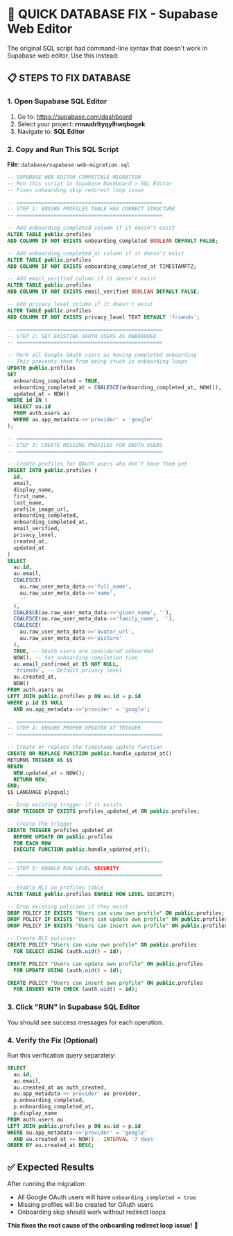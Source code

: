 # 🚨 QUICK DATABASE FIX - Supabase Web Editor

The original SQL script had command-line syntax that doesn't work in Supabase web editor. Use this instead:

## 📋 STEPS TO FIX DATABASE

### 1. Open Supabase SQL Editor
1. Go to: https://supabase.com/dashboard
2. Select your project: **rmuudrltyqylhwqbogek**
3. Navigate to: **SQL Editor**

### 2. Copy and Run This SQL Script

**File**: `database/supabase-web-migration.sql`

```sql
-- SUPABASE WEB EDITOR COMPATIBLE MIGRATION
-- Run this script in Supabase Dashboard > SQL Editor
-- Fixes onboarding skip redirect loop issue

-- ===============================================
-- STEP 1: ENSURE PROFILES TABLE HAS CORRECT STRUCTURE
-- ===============================================

-- Add onboarding_completed column if it doesn't exist
ALTER TABLE public.profiles 
ADD COLUMN IF NOT EXISTS onboarding_completed BOOLEAN DEFAULT FALSE;

-- Add onboarding_completed_at column if it doesn't exist  
ALTER TABLE public.profiles
ADD COLUMN IF NOT EXISTS onboarding_completed_at TIMESTAMPTZ;

-- Add email_verified column if it doesn't exist
ALTER TABLE public.profiles
ADD COLUMN IF NOT EXISTS email_verified BOOLEAN DEFAULT FALSE;

-- Add privacy_level column if it doesn't exist
ALTER TABLE public.profiles  
ADD COLUMN IF NOT EXISTS privacy_level TEXT DEFAULT 'friends';

-- ===============================================
-- STEP 2: SET EXISTING OAUTH USERS AS ONBOARDED
-- ===============================================

-- Mark all Google OAuth users as having completed onboarding
-- This prevents them from being stuck in onboarding loops
UPDATE public.profiles 
SET 
  onboarding_completed = TRUE,
  onboarding_completed_at = COALESCE(onboarding_completed_at, NOW()),
  updated_at = NOW()
WHERE id IN (
  SELECT au.id 
  FROM auth.users au 
  WHERE au.app_metadata->>'provider' = 'google'
);

-- ===============================================  
-- STEP 3: CREATE MISSING PROFILES FOR OAUTH USERS
-- ===============================================

-- Create profiles for OAuth users who don't have them yet
INSERT INTO public.profiles (
  id, 
  email, 
  display_name, 
  first_name, 
  last_name,
  profile_image_url, 
  onboarding_completed, 
  onboarding_completed_at,
  email_verified, 
  privacy_level,
  created_at, 
  updated_at
)
SELECT 
  au.id,
  au.email,
  COALESCE(
    au.raw_user_meta_data->>'full_name', 
    au.raw_user_meta_data->>'name', 
    ''
  ),
  COALESCE(au.raw_user_meta_data->>'given_name', ''),
  COALESCE(au.raw_user_meta_data->>'family_name', ''),
  COALESCE(
    au.raw_user_meta_data->>'avatar_url', 
    au.raw_user_meta_data->>'picture'
  ),
  TRUE, -- OAuth users are considered onboarded
  NOW(), -- Set onboarding completion time
  au.email_confirmed_at IS NOT NULL,
  'friends', -- Default privacy level
  au.created_at,
  NOW()
FROM auth.users au
LEFT JOIN public.profiles p ON au.id = p.id
WHERE p.id IS NULL 
  AND au.app_metadata->>'provider' = 'google';

-- ===============================================
-- STEP 4: ENSURE PROPER UPDATED_AT TRIGGER
-- ===============================================

-- Create or replace the timestamp update function
CREATE OR REPLACE FUNCTION public.handle_updated_at()
RETURNS TRIGGER AS $$
BEGIN
  NEW.updated_at = NOW();
  RETURN NEW;
END;
$$ LANGUAGE plpgsql;

-- Drop existing trigger if it exists
DROP TRIGGER IF EXISTS profiles_updated_at ON public.profiles;

-- Create the trigger
CREATE TRIGGER profiles_updated_at
  BEFORE UPDATE ON public.profiles
  FOR EACH ROW
  EXECUTE FUNCTION public.handle_updated_at();

-- ===============================================
-- STEP 5: ENABLE ROW LEVEL SECURITY
-- ===============================================

-- Enable RLS on profiles table
ALTER TABLE public.profiles ENABLE ROW LEVEL SECURITY;

-- Drop existing policies if they exist
DROP POLICY IF EXISTS "Users can view own profile" ON public.profiles;
DROP POLICY IF EXISTS "Users can update own profile" ON public.profiles;
DROP POLICY IF EXISTS "Users can insert own profile" ON public.profiles;

-- Create RLS policies
CREATE POLICY "Users can view own profile" ON public.profiles
  FOR SELECT USING (auth.uid() = id);

CREATE POLICY "Users can update own profile" ON public.profiles  
  FOR UPDATE USING (auth.uid() = id);

CREATE POLICY "Users can insert own profile" ON public.profiles
  FOR INSERT WITH CHECK (auth.uid() = id);
```

### 3. Click "RUN" in Supabase SQL Editor

You should see success messages for each operation.

### 4. Verify the Fix (Optional)

Run this verification query separately:

```sql
SELECT 
  au.id,
  au.email,
  au.created_at as auth_created,
  au.app_metadata->>'provider' as provider,
  p.onboarding_completed,
  p.onboarding_completed_at,
  p.display_name
FROM auth.users au
LEFT JOIN public.profiles p ON au.id = p.id
WHERE au.app_metadata->>'provider' = 'google'
  AND au.created_at >= NOW() - INTERVAL '7 days'
ORDER BY au.created_at DESC;
```

## ✅ Expected Results

After running the migration:
- All Google OAuth users will have `onboarding_completed = true`
- Missing profiles will be created for OAuth users
- Onboarding skip should work without redirect loops

**This fixes the root cause of the onboarding redirect loop issue!** 🎉